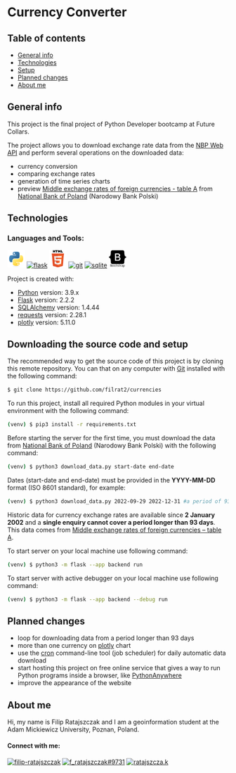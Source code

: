 # Currency Converter

## Table of contents
* [General info](#general-info)
* [Technologies](#technologies)
* [Setup](#downloading-the-source-code-and-setup)
* [Planned changes](#planned-changes)
* [About me](#about-me)

## General info
This project is the final project of Python Developer bootcamp at Future Collars.

The project allows you to download exchange rate data from the [NBP Web API](http://api.nbp.pl/en.html) and perform several operations on the downloaded data:
- currency conversion
- comparing exchange rates
- generation of time series charts
- preview [Middle exchange rates of foreign currencies - table A](https://www.nbp.pl/homen.aspx?f=/kursy/ratesa.html) from  [National Bank of Poland](https://www.nbp.pl/)  (Narodowy Bank Polski)
	
## Technologies
<h3 align="left">Languages and Tools:</h3>
<p align="left"><a href="https://www.python.org" target="_blank" rel="noreferrer"> <img src="https://raw.githubusercontent.com/devicons/devicon/master/icons/python/python-original.svg" alt="python" width="40" height="40"/></a> <a href="https://flask.palletsprojects.com/" target="_blank" rel="noreferrer"> <img src="https://www.vectorlogo.zone/logos/pocoo_flask/pocoo_flask-icon.svg" alt="flask" width="40" height="40"/></a> <a href="https://www.w3.org/html/" target="_blank" rel="noreferrer"> <img src="https://raw.githubusercontent.com/devicons/devicon/master/icons/html5/html5-original-wordmark.svg" alt="html5" width="40" height="40"/></a> <a href="https://git-scm.com/" target="_blank" rel="noreferrer"> <img src="https://www.vectorlogo.zone/logos/git-scm/git-scm-icon.svg" alt="git" width="40" height="40"/></a> <a href="https://www.sqlite.org/" target="_blank" rel="noreferrer"> <img src="https://www.vectorlogo.zone/logos/sqlite/sqlite-icon.svg" alt="sqlite" width="40" height="40"/></a> <a href="https://getbootstrap.com" target="_blank" rel="noreferrer"> <img src="https://raw.githubusercontent.com/devicons/devicon/master/icons/bootstrap/bootstrap-plain-wordmark.svg" alt="bootstrap" width="40" height="40"/></a></p>

Project is created with:
* [Python](https://www.python.org/) version: 3.9.x
* [Flask](https://flask.palletsprojects.com/en/2.2.x/) version: 2.2.2
* [SQLAlchemy](https://www.sqlalchemy.org/) version: 1.4.44
* [requests](https://requests.readthedocs.io/) version: 2.28.1
* [plotly](https://plotly.com/) version: 5.11.0

	
## Downloading the source code and setup

The recommended way to get the source code of this project is by cloning this remote repository. You can that on any computer with [Git](https://github.com/git-guides/install-git)  installed with the following command:
``` bash
$ git clone https://github.com/filrat2/currencies
```

To run this project, install all required Python modules in your virtual environment with the following command:
``` bash
(venv) $ pip3 install -r requirements.txt
```

Before starting the server for the first time, you must download the data from [National Bank of Poland](https://www.nbp.pl/)  (Narodowy Bank Polski) with the following command:
``` bash
(venv) $ python3 download_data.py start-date end-date
```
Dates (start-date and end-date) must be provided in the **YYYY-MM-DD** format  (ISO 8601 standard), for example:

``` bash
(venv) $ python3 download_data.py 2022-09-29 2022-12-31 #a period of 93 days
```

Historic data for currency exchange rates are available since **2 January 2002** and a **single enquiry cannot cover a period longer than 93 days**. This data comes from [Middle exchange rates of foreign currencies – table A](https://www.nbp.pl/homen.aspx?f=/kursy/ratesa.html). 

To start server on your local machine use following command: 
``` bash
(venv) $ python3 -m flask --app backend run
```

To start server with active debugger on your local machine use following command: 
``` bash
(venv) $ python3 -m flask --app backend --debug run
```
## Planned changes
* loop for downloading data from a period longer than 93 days
* more than one currency on [plotly](https://plotly.com/) chart
* use the [cron](https://crontab.guru/) command-line tool (job scheduler) for daily automatic data download 
* start hosting this project on free online service that gives a way to run Python programs inside a browser, like [PythonAnywhere](https://www.pythonanywhere.com/)
* improve the appearance of the website

## About me

Hi, my name is Filip Ratajszczak and I am a geoinformation student at the Adam Mickiewicz University, Poznan, Poland.
<h4 align="left">Connect with me:</h4>  
<p align="left">  
<a href="https://linkedin.com/in/filip-ratajszczak" target="blank"><img align="center" src="https://raw.githubusercontent.com/rahuldkjain/github-profile-readme-generator/master/src/images/icons/Social/linked-in-alt.svg" alt="filip-ratajszczak" height="30" width="40" /></a> <a href="https://discord.gg/f_ratajszczak#9731" target="blank"><img align="center" src="https://raw.githubusercontent.com/rahuldkjain/github-profile-readme-generator/master/src/images/icons/Social/discord.svg" alt="f_ratajszczak#9731" height="30" width="40" /></a> <a href="https://instagram.com/ratajszcza.k" target="blank"><img align="center" src="https://raw.githubusercontent.com/rahuldkjain/github-profile-readme-generator/master/src/images/icons/Social/instagram.svg" alt="ratajszcza.k" height="30" width="40" /></a>  

</p>